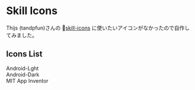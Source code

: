# Skill Icons
<p>Thijs (tandpfun)さんの 🔗<a href="https://github.com/tandpfun/skill-icons">skill-icons</a> に使いたいアイコンがなかったので自作してみました。<br></p>


## Icons List
Android-Lght <br>
Android-Dark <br>
MIT App Inventor <br>
